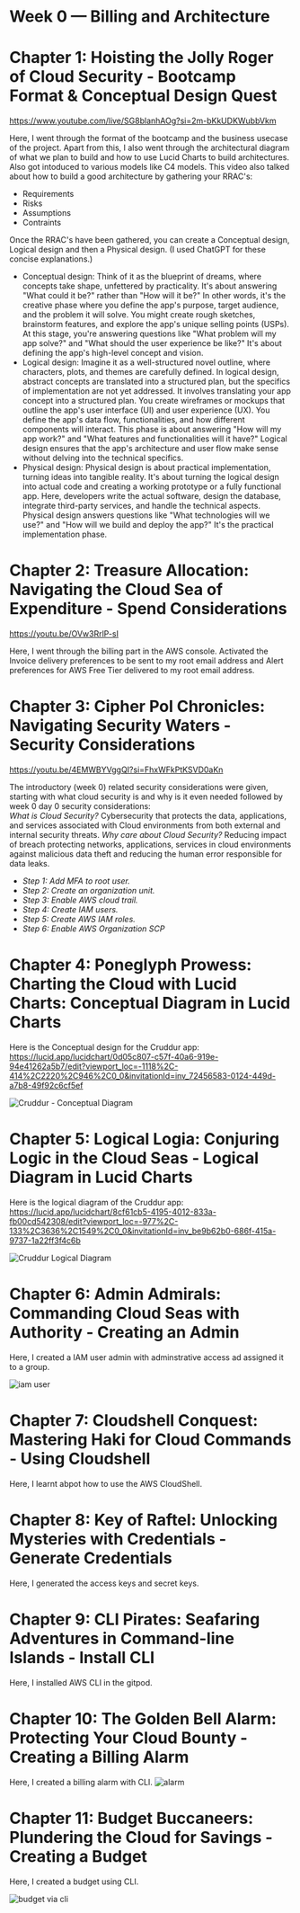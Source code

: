 # Week 0 — Billing and Architecture
# Chapter 1: Hoisting the Jolly Roger of Cloud Security - Bootcamp Format & Conceptual Design Quest
https://www.youtube.com/live/SG8blanhAOg?si=2m-bKkUDKWubbVkm

Here, I went through the format of the bootcamp and the business usecase of the project. Apart from this, I also went through the architectural diagram of what we plan to build and how to use Lucid Charts to build architectures. 
Also got intoduced to various models like C4 models. This video also talked about how to build a good architecture by gathering your RRAC's: 
* Requirements
* Risks
* Assumptions
* Contraints

Once the RRAC's have been gathered, you can create a Conceptual design, Logical design and then a Physical design. (I used ChatGPT for these concise explanations.)

* Conceptual design: Think of it as the blueprint of dreams, where concepts take shape, unfettered by practicality. It's about answering "What could it be?" rather than "How will it be?" In other words,  it's the creative phase where you define the app's purpose, target audience, and the problem it will solve. You might create rough sketches, brainstorm features, and explore the app's unique selling points (USPs). At this stage, you're answering questions like "What problem will my app solve?" and "What should the user experience be like?" It's about defining the app's high-level concept and vision.
* Logical design:  Imagine it as a well-structured novel outline, where characters, plots, and themes are carefully defined. In logical design, abstract concepts are translated into a structured plan, but the specifics of implementation are not yet addressed. It involves translating your app concept into a structured plan. You create wireframes or mockups that outline the app's user interface (UI) and user experience (UX). You define the app's data flow, functionalities, and how different components will interact. This phase is about answering "How will my app work?" and "What features and functionalities will it have?" Logical design ensures that the app's architecture and user flow make sense without delving into the technical specifics.
* Physical design: Physical design is about practical implementation, turning ideas into tangible reality.  It's about turning the logical design into actual code and creating a working prototype or a fully functional app. Here, developers write the actual software, design the database, integrate third-party services, and handle the technical aspects. Physical design answers questions like "What technologies will we use?" and "How will we build and deploy the app?" It's the practical implementation phase.


# Chapter 2: Treasure Allocation: Navigating the Cloud Sea of Expenditure -  Spend Considerations $$$$
https://youtu.be/OVw3RrlP-sI

Here, I went through the billing part in the AWS console. Activated the Invoice delivery preferences to be sent to my root email address and Alert preferences for AWS Free Tier delivered to my root email address.

# Chapter 3: Cipher Pol Chronicles: Navigating Security Waters - Security Considerations

https://youtu.be/4EMWBYVggQI?si=FhxWFkPtKSVD0aKn 

The introductory (week 0) related security considerations were given, starting with what cloud security is and why is it even needed followed by week 0 day 0 security considerations:  
*What is Cloud Security?*
Cybersecurity that protects the data, applications, and services associated with Cloud environments from both external and internal security threats.
*Why care about Cloud Security?*
Reducing impact of breach protecting networks, applications, services in cloud environments against malicious data theft and reducing the human error responsible for data leaks. 

- *Step 1: Add MFA to root user.* 
- *Step 2: Create an organization unit.*
- *Step 3: Enable AWS cloud trail.*
- *Step 4: Create IAM users.*
- *Step 5: Create AWS IAM roles.*
- *Step 6: Enable AWS Organization SCP*
# Chapter 4: Poneglyph Prowess: Charting the Cloud with Lucid Charts: Conceptual Diagram in Lucid Charts

Here is the Conceptual design for the Cruddur app: https://lucid.app/lucidchart/0d05c807-c57f-40a6-919e-94e41262a5b7/edit?viewport_loc=-1118%2C-414%2C2220%2C946%2C0_0&invitationId=inv_72456583-0124-449d-a7b8-49f92c6cf5ef

![Cruddur - Conceptual Diagram](https://github.com/stygian14/aws-bootcamp-cruddur-2023/assets/69624766/f0863b9f-1354-41de-bae2-fe4d0551a895)

# Chapter 5: Logical Logia: Conjuring Logic in the Cloud Seas - Logical Diagram in Lucid Charts

Here is the logical diagram of the Cruddur app: https://lucid.app/lucidchart/8cf61cb5-4195-4012-833a-fb00cd542308/edit?viewport_loc=-977%2C-133%2C3636%2C1549%2C0_0&invitationId=inv_be9b62b0-686f-415a-9737-1a22ff3f4c6b


![Cruddur Logical Diagram](https://github.com/stygian14/aws-bootcamp-cruddur-2023/assets/69624766/6fa81665-4b42-42c5-8021-d7aedb037cdd)

# Chapter 6: Admin Admirals: Commanding Cloud Seas with Authority - Creating an Admin

Here, I created a IAM user admin with adminstrative access ad assigned it to a group.

![iam user](https://github.com/stygian14/aws-bootcamp-cruddur-2023/assets/69624766/72d5cc0c-6ffb-486f-a7f4-fb37d2d0014a)

# Chapter 7: Cloudshell Conquest: Mastering Haki for Cloud Commands - Using Cloudshell

Here, I learnt abpot how to use the AWS CloudShell.

# Chapter 8: Key of Raftel: Unlocking Mysteries with Credentials - Generate Credentials

Here, I generated the access keys and secret keys.

# Chapter 9: CLI Pirates: Seafaring Adventures in Command-line Islands - Install CLI

Here, I installed AWS CLI in the gitpod.

# Chapter 10: The Golden Bell Alarm: Protecting Your Cloud Bounty - Creating a Billing Alarm

Here, I created a billing alarm with CLI.
![alarm](https://github.com/stygian14/aws-bootcamp-cruddur-2023/assets/69624766/5682e7f4-8081-4b7e-9f98-acb89c0e9527)

# Chapter 11: Budget Buccaneers: Plundering the Cloud for Savings - Creating a Budget

Here, I created a budget using CLI.

![budget via cli](https://github.com/stygian14/aws-bootcamp-cruddur-2023/assets/69624766/7bf3cc73-0ffd-4621-b139-732a7e65822f)
